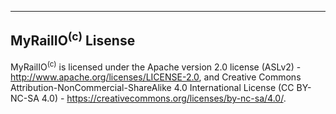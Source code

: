 -----------------------------------------------------------------------
MyRailIO<sup>(c)</sup> Lisense
-----------------------------------------------------------------------
MyRailIO<sup>(c)</sup> is licensed under the Apache version 2.0 license (ASLv2) - <http://www.apache.org/licenses/LICENSE-2.0>,
and Creative Commons Attribution-NonCommercial-ShareAlike 4.0 International License
(CC BY-NC-SA 4.0) - <https://creativecommons.org/licenses/by-nc-sa/4.0/>.

